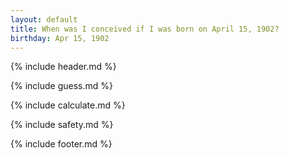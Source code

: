 ```yaml
---
layout: default
title: When was I conceived if I was born on April 15, 1902?
birthday: Apr 15, 1902
---
```


{% include header.md %}

{% include guess.md %}

{% include calculate.md %}

{% include safety.md %}

{% include footer.md %}



